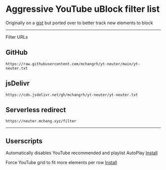 # Aggressive YouTube uBlock filter list

Originally on a [gist](https://gist.github.com/mchangrh/a51e72bb36a492bfda37a6a9fa537f22) but ported over to better track new elements to block

-----

Filter URLs

## GitHub
`https://raw.githubusercontent.com/mchangrh/yt-neuter/main/yt-neuter.txt`

## jsDelivr
`https://cdn.jsdelivr.net/gh/mchangrh/yt-neuter/yt-neuter.txt`

## Serverless redirect
`https://neuter.mchang.xyz/filter`

----- 

## Userscripts
Automatically disables YouTube recommended and playlist AutoPlay [Install](https://raw.githubusercontent.com/mchangrh/yt-neuter/main/userscripts/yt-no-autoplay.user.js)

Force YouTube grid to fit more elements per row [Install](https://raw.githubusercontent.com/mchangrh/yt-neuter/main/userscripts/reflow.user.js)

